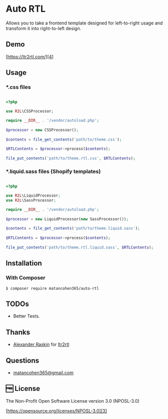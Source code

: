 
# Auto RTL

Allows you to take a frontend template designed for left-to-right usage and transform it into right-to-left design.

## Demo

[https://ltr2rtl.com/][4]

## Usage

### *.css files

```php

<?php

use R2L\CSSProcessor;

require __DIR__ . '/vendor/autoload.php';  
  
$processor = new CSSProcessor();  
  
$contents = file_get_contents('path/to/theme.css');  
  
$RTLContents = $processor->process($contents);  
  
file_put_contents('path/to/theme.rtl.css', $RTLContents);

```
  
### *.liquid.sass files (Shopify templates)

```php

<?php

use R2L\LiquidProcessor;
use R2L\SassProcessor;

require __DIR__ . '/vendor/autoload.php';  
  
$processor = new LiquidProcessor(new SassProcessor());
  
$contents = file_get_contents('path/to/theme.liquid.sass');  
  
$RTLContents = $processor->process($contents);  
  
file_put_contents('path/to/theme.rtl.liquid.sass', $RTLContents); 

```

## Installation

### With Composer

```
$ composer require matancohen365/auto-rtl
```

## TODOs
 - Better Tests.

## Thanks
 * [Alexander Raskin][1] for [ltr2rtl][2]
 
## Questions
 - matancohen365@gmail.com
 
🆓 License
----

The Non-Profit Open Software License version 3.0 (NPOSL-3.0)

[https://opensource.org/licenses/NPOSL-3.0][3]

[1]: https://github.com/intval
[2]: https://github.com/intval/ltr2rtl
[3]: https://opensource.org/licenses/NPOSL-3.0
[4]: https://ltr2rtl.com/
